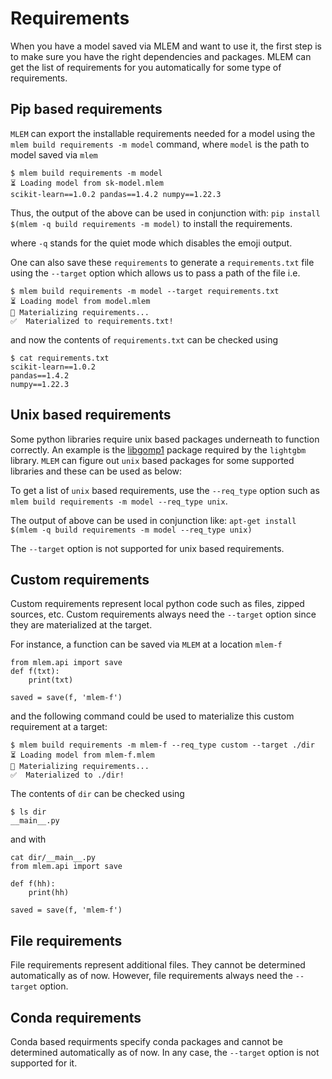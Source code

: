 # Requirements

When you have a model saved via MLEM and want to use it, the first step is to
make sure you have the right dependencies and packages. MLEM can get the list of
requirements for you automatically for some type of requirements.

## Pip based requirements

`MLEM` can export the installable requirements needed for a model using the
`mlem build requirements -m model` command, where `model` is the path to model
saved via `mlem`

```cli
$ mlem build requirements -m model
⏳️ Loading model from sk-model.mlem
scikit-learn==1.0.2 pandas==1.4.2 numpy==1.22.3
```

Thus, the output of the above can be used in conjunction with:
`pip install $(mlem -q build requirements -m model)` to install the
requirements.

where `-q` stands for the quiet mode which disables the emoji output.

One can also save these `requirements` to generate a `requirements.txt` file
using the `--target` option which allows us to pass a path of the file i.e.

```cli
$ mlem build requirements -m model --target requirements.txt
⏳️ Loading model from model.mlem
💼 Materializing requirements...
✅  Materialized to requirements.txt!
```

and now the contents of `requirements.txt` can be checked using

```cli
$ cat requirements.txt
scikit-learn==1.0.2
pandas==1.4.2
numpy==1.22.3
```

## Unix based requirements

Some python libraries require unix based packages underneath to function
correctly. An example is the
[libgomp1](https://packages.debian.org/sid/libgomp1) package required by the
`lightgbm` library. `MLEM` can figure out `unix` based packages for some
supported libraries and these can be used as below:

To get a list of `unix` based requirements, use the `--req_type` option such as
`mlem build requirements -m model --req_type unix`.

The output of above can be used in conjunction like:
`apt-get install $(mlem -q build requirements -m model --req_type unix)`

The `--target` option is not supported for unix based requirements.

## Custom requirements

Custom requirements represent local python code such as files, zipped sources,
etc. Custom requirements always need the `--target` option since they are
materialized at the target.

For instance, a function can be saved via `MLEM` at a location `mlem-f`

```
from mlem.api import save
def f(txt):
    print(txt)

saved = save(f, 'mlem-f')
```

and the following command could be used to materialize this custom requirement
at a target:

```cli
$ mlem build requirements -m mlem-f --req_type custom --target ./dir
⏳️ Loading model from mlem-f.mlem
💼 Materializing requirements...
✅  Materialized to ./dir!
```

The contents of `dir` can be checked using

```cli
$ ls dir
__main__.py
```

and with

```cli
cat dir/__main__.py
from mlem.api import save

def f(hh):
    print(hh)

saved = save(f, 'mlem-f')
```

## File requirements

File requirements represent additional files. They cannot be determined
automatically as of now. However, file requirements always need the `--target`
option.

## Conda requirements

Conda based requirments specify conda packages and cannot be determined
automatically as of now. In any case, the `--target` option is not supported for
it.
